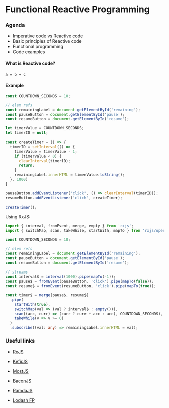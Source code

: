 # Functional Reactive Programming

### Agenda

- Imperative code vs Reactive code
- Basic principles of Reactive code
- Functional programming 
- Code examples

#### What is Reactive code?

`a = b + c`

#### Example

```typescript
const COUNTDOWN_SECONDS = 10;

// elem refs
const remainingLabel = document.getElementById('remaining');
const pauseButton = document.getElementById('pause');
const resumeButton = document.getElementById('resume');

let timerValue = COUNTDOWN_SECONDS;
let timerID = null;

const createTimer = () => {
  timerID = setInterval(() => {
    timerValue = timerValue - 1;
    if (timerValue < 0) {
      clearInterval(timerID);
      return;
    }
    remainingLabel.innerHTML = timerValue.toString();
  }, 1000)
}

pauseButton.addEventListener('click', () => clearInterval(timerID));
resumeButton.addEventListener('click', createTimer);

createTimer();
```
Using RxJS:

```typescript
import { interval, fromEvent, merge, empty } from 'rxjs';
import { switchMap, scan, takeWhile, startWith, mapTo } from 'rxjs/operators';

const COUNTDOWN_SECONDS = 10;

// elem refs
const remainingLabel = document.getElementById('remaining');
const pauseButton = document.getElementById('pause');
const resumeButton = document.getElementById('resume');

// streams
const interval$ = interval(1000).pipe(mapTo(-1));
const pause$ = fromEvent(pauseButton, 'click').pipe(mapTo(false));
const resume$ = fromEvent(resumeButton, 'click').pipe(mapTo(true));

const timer$ = merge(pause$, resume$)
  .pipe(
    startWith(true),
    switchMap(val => (val ? interval$ : empty())),
    scan((acc, curr) => (curr ? curr + acc : acc), COUNTDOWN_SECONDS),
    takeWhile(v => v >= 0)
  )
  .subscribe((val: any) => remainingLabel.innerHTML = val);
```

### Useful links
- [RxJS](https://www.learnrxjs.io/learn-rxjs/recipes/battleship-game)
- [KefirJS](https://kefirjs.github.io/kefir/)
- [MostJS](https://github.com/cujojs/most)
- [BaconJS](https://baconjs.github.io)
  

- [RamdaJS](https://ramdajs.com)
- [Lodash FP](https://github.com/lodash/lodash/wiki/FP-Guide)

